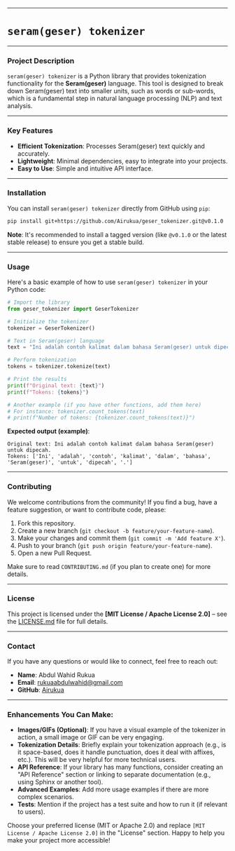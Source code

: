 -----

# `seram(geser) tokenizer`

-----

### Project Description

`seram(geser) tokenizer` is a Python library that provides tokenization functionality for the **Seram(geser)** language. This tool is designed to break down Seram(geser) text into smaller units, such as words or sub-words, which is a fundamental step in natural language processing (NLP) and text analysis.

-----

### Key Features

  * **Efficient Tokenization**: Processes Seram(geser) text quickly and accurately.
  * **Lightweight**: Minimal dependencies, easy to integrate into your projects.
  * **Easy to Use**: Simple and intuitive API interface.

-----

### Installation

You can install `seram(geser) tokenizer` directly from GitHub using `pip`:

```bash
pip install git+https://github.com/Airukua/geser_tokenizer.git@v0.1.0
```

**Note**: It's recommended to install a tagged version (like `@v0.1.0` or the latest stable release) to ensure you get a stable build.

-----

### Usage

Here's a basic example of how to use `seram(geser) tokenizer` in your Python code:

```python
# Import the library
from geser_tokenizer import GeserTokenizer

# Initialize the tokenizer
tokenizer = GeserTokenizer()

# Text in Seram(geser) language
text = "Ini adalah contoh kalimat dalam bahasa Seram(geser) untuk dipecah."

# Perform tokenization
tokens = tokenizer.tokenize(text)

# Print the results
print(f"Original text: {text}")
print(f"Tokens: {tokens}")

# Another example (if you have other functions, add them here)
# For instance: tokenizer.count_tokens(text)
# print(f"Number of tokens: {tokenizer.count_tokens(text)}")
```

**Expected output (example)**:

```
Original text: Ini adalah contoh kalimat dalam bahasa Seram(geser) untuk dipecah.
Tokens: ['Ini', 'adalah', 'contoh', 'kalimat', 'dalam', 'bahasa', 'Seram(geser)', 'untuk', 'dipecah', '.']
```

-----

### Contributing

We welcome contributions from the community\! If you find a bug, have a feature suggestion, or want to contribute code, please:

1.  Fork this repository.
2.  Create a new branch (`git checkout -b feature/your-feature-name`).
3.  Make your changes and commit them (`git commit -m 'Add feature X'`).
4.  Push to your branch (`git push origin feature/your-feature-name`).
5.  Open a new Pull Request.

Make sure to read `CONTRIBUTING.md` (if you plan to create one) for more details.

-----

### License

This project is licensed under the **[MIT License / Apache License 2.0]** – see the [LICENSE.md](LICENSE.md) file for full details.

-----

### Contact

If you have any questions or would like to connect, feel free to reach out:

  * **Name**: Abdul Wahid Rukua
  * **Email**: rukuaabdulwahid@gmail.com
  * **GitHub**: [Airukua](https://github.com/Airukua)

-----

### Enhancements You Can Make:

  * **Images/GIFs (Optional)**: If you have a visual example of the tokenizer in action, a small image or GIF can be very engaging.
  * **Tokenization Details**: Briefly explain your tokenization approach (e.g., is it space-based, does it handle punctuation, does it deal with affixes, etc.). This will be very helpful for more technical users.
  * **API Reference**: If your library has many functions, consider creating an "API Reference" section or linking to separate documentation (e.g., using Sphinx or another tool).
  * **Advanced Examples**: Add more usage examples if there are more complex scenarios.
  * **Tests**: Mention if the project has a test suite and how to run it (if relevant to users).

Choose your preferred license (MIT or Apache 2.0) and replace `[MIT License / Apache License 2.0]` in the "License" section. Happy to help you make your project more accessible\!
